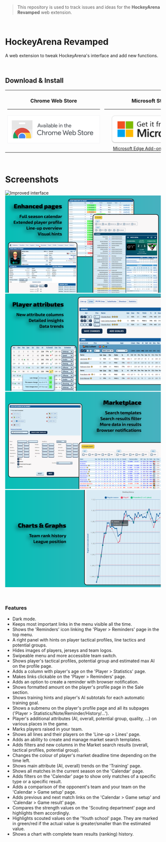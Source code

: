 > This repository is used to track issues and ideas for the **HockeyArena Revamped** web extension.

<br />

# HockeyArena Revamped

A web extension to tweak HockeyArena's interface and add new functions.

<br />

## Download & Install

<table>
  <tr>
    <td align="center">
      <h3>Chrome Web Store</h3>
      <hr width="300" />
    </td>
    <td align="center">
      <h3>Microsoft Store</h3>
      <hr width="300" />
    </td>
  </tr>
  <tr>
    <td align="center">
      <a href="https://chrome.google.com/webstore/detail/hockeyarena-revamped/ajoggkipllcijfbpmbhojkkmfpebefpg">
        <img src="assets/badges/chrome-light.png?raw=true" width="300" alt="Chrome Web Store listing">
      </a>
    </td>
    <td align="center">
      <a href="https://apps.microsoft.com/store/detail/0RDCKFLVZKBF?launch=true&mode=mini">
        <img src="assets/badges/microsoft-light.svg?raw=true" height="90" alt="Microsoft Store listing">
      </a>
    </td>
  </tr>
  <tr>
    <td>
    </td>
    <td align="center">
      <a href="https://microsoftedge.microsoft.com/addons/detail/hockeyarena-revamped/emndggohcmacadkollmladebfecbepie">Microsoft Edge Add-ons store listing</a>
    </td>
  </tr>
</table>

<br />

# Screenshots

![Improved interface](assets/screenshots/screenshot_layout_hq.png?raw=true)
![Advanced views](assets/screenshots/screenshot_views_hq.png?raw=true)
![Player attributes](assets/screenshots/screenshot_attributes_hq.png?raw=true)
![Marketplace](assets/screenshots/screenshot_market_hq.png?raw=true)
![Charts & Graphs](assets/screenshots/screenshot_charts_hq.png?raw=true)

<br />

### Features

- Dark mode.
- Keeps most important links in the menu visible all the time.
- Shows the 'Reminders' icon linking the 'Player > Reminders' page in the top menu.
- A right panel with hints on player tactical profiles, line tactics and potential groups.
- Hides images of players, jerseys and team logos.
- Swipeable menu and more accessible team switch.
- Shows player's tactical profiles, potential group and estimated max AI on the profile page.
- Adds a column with player's age on the 'Player > Statistics' page.
- Makes links clickable on the 'Player > Reminders' page.
- Adds an option to create a reminder with browser notification.
- Shows formatted amount on the player's profile page in the Sale section.
- Shows training hints and player's AI subtotals for each automatic training goal.
- Shows a submenu on the player's profile page and all its subpages ('Player > Statistics/Note/Reminder/History/...').
- Player's additional attributes (AI, overall, potential group, quality, ...) on various places in the game.
- Marks players raised in your team.
- Shows all lines and their players on the 'Line-up > Lines' page.
- Adds an ability to create and manage market search templates.
- Adds filters and new columns in the Market search results (overall, tactical profiles, potential group).
- Changes the colour of player's market deadline time depending on the time left.
- Shows main attribute (AI, overall) trends on the 'Training' page.
- Shows all matches in the current season on the 'Calendar' page.
- Adds filters on the 'Calendar' page to show only matches of a specific type or a specific result.
- Adds a comparison of the opponent's team and your team on the 'Calendar > Game setup' page.
- Adds previous and next match links on the 'Calendar > Game setup' and 'Calendar > Game result' page.
- Compares the strength values on the 'Scouting department' page and highlights them accordingly.
- Highlights scouted values on the 'Youth school' page. They are marked in green/red if the actual value is greater/smaller than the estimated value.
- Shows a chart with complete team results (ranking) history.

